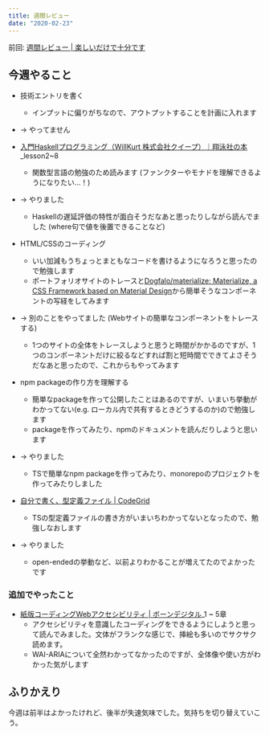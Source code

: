 ```yaml
---
title: 週間レビュー
date: "2020-02-23"
---
```


前回: [週間レビュー | 楽しいだけで十分です](https://yinm.info/20200216/)

## 今週やること
- 技術エントリを書く
  - インプットに偏りがちなので、アウトプットすることを計画に入れます
- -> やってません

- [入門Haskellプログラミング（WillKurt 株式会社クイープ）｜翔泳社の本](https://www.shoeisha.co.jp/book/detail/9784798158662)_lesson2~8
  - 関数型言語の勉強のため読みます (ファンクターやモナドを理解できるようになりたい...！)
- -> やりました
  - Haskellの遅延評価の特性が面白そうだなあと思ったりしながら読んでました (where句で値を後置できることなど)

- HTML/CSSのコーディング
  - いい加減もうちょっとまともなコードを書けるようになろうと思ったので勉強します
  - ポートフォリオサイトのトレースと[Dogfalo/materialize: Materialize, a CSS Framework based on Material Design](https://github.com/Dogfalo/materialize)から簡単そうなコンポーネントの写経をしてみます
- -> 別のことをやってました (Webサイトの簡単なコンポーネントをトレースする)
  - 1つのサイトの全体をトレースしようと思うと時間がかかるのですが、1つのコンポーネントだけに絞るなどすれば割と短時間でできてよさそうだなあと思ったので、これからもやってみます

- npm packageの作り方を理解する
  - 簡単なpackageを作って公開したことはあるのですが、いまいち挙動がわかってない(e.g. ローカル内で共有するときどうするのか)ので勉強します 
  - packageを作ってみたり、npmのドキュメントを読んだりしようと思います
- -> やりました
  - TSで簡単なnpm packageを作ってみたり、monorepoのプロジェクトを作ってみたりしました

- [自分で書く、型定義ファイル | CodeGrid](https://www.codegrid.net/series/2019-ts-type-definition)
  - TSの型定義ファイルの書き方がいまいちわかってないとなったので、勉強しなおします
- -> やりました
  - open-endedの挙動など、以前よりわかることが増えてたのでよかったです

### 追加でやったこと
- [紙版コーディングWebアクセシビリティ | ボーンデジタル](https://www.borndigital.co.jp/book/5318.html)_1 ~ 5章
  - アクセシビリティを意識したコーディングをできるようにしようと思って読んでみました。文体がフランクな感じで、挿絵も多いのでサクサク読めます。
  - WAI-ARIAについて全然わかってなかったのですが、全体像や使い方がわかった気がします

## ふりかえり
今週は前半はよかったけれど、後半が失速気味でした。気持ちを切り替えていこう。
